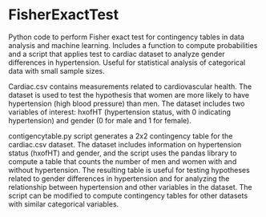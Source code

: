 # FisherExactTest
Python code to perform Fisher exact test for contingency tables in data analysis and machine learning. Includes a function to compute probabilities and a script that applies test to cardiac dataset to analyze gender differences in hypertension. Useful for statistical analysis of categorical data with small sample sizes.

Cardiac.csv contains measurements related to cardiovascular health. The dataset is used to test the hypothesis that women are more likely to have hypertension (high blood pressure) than men. The dataset includes two variables of interest: hxofHT (hypertension status, with 0 indicating hypertension) and gender (0 for male and 1 for female). 

contigencytable.py script generates a 2x2 contingency table for the cardiac.csv dataset. The dataset includes information on hypertension status (hxofHT) and gender, and the script uses the pandas library to compute a table that counts the number of men and women with and without hypertension. The resulting table is useful for testing hypotheses related to gender differences in hypertension and for analyzing the relationship between hypertension and other variables in the dataset. The script can be modified to compute contingency tables for other datasets with similar categorical variables.

